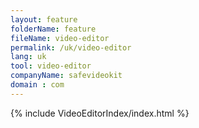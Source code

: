 ```yaml
---
layout: feature
folderName: feature
fileName: video-editor
permalink: /uk/video-editor
lang: uk
tool: video-editor
companyName: safevideokit
domain : com
---
```


{% include VideoEditorIndex/index.html %}

   